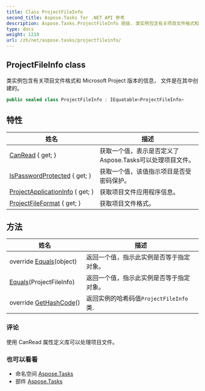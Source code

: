 ```yaml
---
title: Class ProjectFileInfo
second_title: Aspose.Tasks for .NET API 参考
description: Aspose.Tasks.ProjectFileInfo 班级. 类实例包含有关项目文件格式和 Microsoft Project 版本的信息 文件是在其中创建的
type: docs
weight: 1210
url: /zh/net/aspose.tasks/projectfileinfo/
---
```

## ProjectFileInfo class

类实例包含有关项目文件格式和 Microsoft Project 版本的信息， 文件是在其中创建的。

```csharp
public sealed class ProjectFileInfo : IEquatable<ProjectFileInfo>
```

## 特性

| 姓名 | 描述 |
| --- | --- |
| [CanRead](../../aspose.tasks/projectfileinfo/canread/) { get; } | 获取一个值，表示是否定义了Aspose.Tasks可以处理项目文件。 |
| [IsPasswordProtected](../../aspose.tasks/projectfileinfo/ispasswordprotected/) { get; } | 获取一个值，该值指示项目是否受密码保护。 |
| [ProjectApplicationInfo](../../aspose.tasks/projectfileinfo/projectapplicationinfo/) { get; } | 获取项目文件应用程序信息。 |
| [ProjectFileFormat](../../aspose.tasks/projectfileinfo/projectfileformat/) { get; } | 获取项目文件格式。 |

## 方法

| 姓名 | 描述 |
| --- | --- |
| override [Equals](../../aspose.tasks/projectfileinfo/equals/#equals_1)(object) | 返回一个值，指示此实例是否等于指定对象。 |
| [Equals](../../aspose.tasks/projectfileinfo/equals/#equals)(ProjectFileInfo) | 返回一个值，指示此实例是否等于指定对象。 |
| override [GetHashCode](../../aspose.tasks/projectfileinfo/gethashcode/)() | 返回实例的哈希码值`ProjectFileInfo`类. |

### 评论

使用 CanRead 属性定义库可以处理项目文件。

### 也可以看看

* 命名空间 [Aspose.Tasks](../../aspose.tasks/)
* 部件 [Aspose.Tasks](../../)



